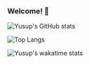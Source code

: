 ### Welcome! 👋

![Yusup's GitHub stats](https://github-readme-stats.vercel.app/api?username=yus-ham&show_icons=true&include_all_commits=true&theme=transparent&card_width=500)

![Top Langs](https://github-readme-stats.vercel.app/api/top-langs?username=yus-ham&theme=transparent&langs_count=10&layout=pie&card_width=500)

![Yusup's wakatime stats](https://github-readme-stats.vercel.app/api/wakatime?username=yus_ham&theme=transparent&card_width=500)
